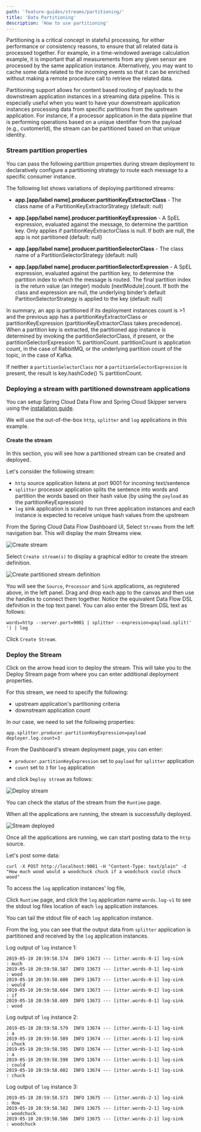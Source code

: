 ```yaml
---
path: 'feature-guides/streams/partitioning/'
title: 'Data Partitioning'
description: 'How to use partitioning'
---
```


Partitioning is a critical concept in stateful processing, for either performance or consistency reasons, to ensure that all related data is processed together.
For example, in a time-windowed average calculation example, it is important that all measurements from any given sensor are processed by the same application instance.
Alternatively, you may want to cache some data related to the incoming events so that it can be enriched without making a remote procedure call to retrieve the related data.

Partitioning support allows for content based routing of payloads to the downstream application instances in a streaming data pipeline.
This is especially useful when you want to have your downstream application instances processing data from specific partitions from the upstream application.
For instance, if a processor application in the data pipeline that is performing operations based on a unique identifier from the payload (e.g., customerId), the stream can be partitioned based on that unique identity.

### Stream partition properties

You can pass the following partition properties during stream deployment to declaratively configure a partitioning strategy to route each message to a specific consumer instance.

The following list shows variations of deploying partitioned streams:

- **app.[app/label name].producer.partitionKeyExtractorClass** - The class name of a PartitionKeyExtractorStrategy (default: null)

- **app.[app/label name].producer.partitionKeyExpression** - A SpEL expression, evaluated against the message, to determine the partition key. Only applies if partitionKeyExtractorClass is null. If both are null, the app is not partitioned (default: null)

- **app.[app/label name].producer.partitionSelectorClass** - The class name of a PartitionSelectorStrategy (default: null)

- **app.[app/label name].producer.partitionSelectorExpression** - A SpEL expression, evaluated against the partition key, to determine the partition index to which the message is routed. The final partition index is the return value (an integer) modulo [nextModule].count. If both the class and expression are null, the underlying binder’s default PartitionSelectorStrategy is applied to the key (default: null)

In summary, an app is partitioned if its deployment instances count is >1 and the previous app has a partitionKeyExtractorClass or partitionKeyExpression (partitionKeyExtractorClass takes precedence). When a partition key is extracted, the partitioned app instance is determined by invoking the partitionSelectorClass, if present, or the partitionSelectorExpression % partitionCount. partitionCount is application count, in the case of RabbitMQ, or the underlying partition count of the topic, in the case of Kafka.

If neither a `partitionSelectorClass` nor a `partitionSelectorExpression` is present, the result is key.hashCode() % partitionCount.

### Deploying a stream with partitioned downstream applications

You can setup Spring Cloud Data Flow and Spring Cloud Skipper servers using the [installation guide](../../../installation/).

We will use the out-of-the-box `http`, `splitter` and `log` applications in this example.

#### Create the stream

In this section, you will see how a partitioned stream can be created and deployed.

Let's consider the following stream:

- `http` source application listens at port 9001 for incoming text/sentence
- `splitter` processor application splits the sentence into words and partition the words based on their hash value (by using the `payload` as the partitionKeyExpression)
- `log` sink application is scaled to run three application instances and each instance is expected to receive unique hash values from the upstream

From the Spring Cloud Data Flow Dashboard UI, Select `Streams` from the left navigation bar. This will display the main Streams view.

![Create stream](images/SCDF-create-stream.png)

Select `Create stream(s)` to display a graphical editor to create the stream definition.

![Create partitioned stream definition](images/SCDF-create-partitioned-stream-definition.png)

You will see the `Source`, `Processor` and `Sink` applications, as registered above, in the left panel. Drag and drop each app to the canvas and then use the handles to connect them together.
Notice the equivalent Data Flow DSL definition in the top text panel.
You can also enter the Stream DSL text as follows:

```
words=http --server.port=9001 | splitter --expression=payload.split(' ') | log
```

Click `Create Stream`.

### Deploy the Stream

Click on the arrow head icon to deploy the stream.
This will take you to the Deploy Stream page from where you can enter additional deployment properties.

For this stream, we need to specify the following:

- upstream application's partitioning criteria
- downstream application count

In our case, we need to set the following properties:

```
app.splitter.producer.partitionKeyExpression=payload
deployer.log.count=3
```

From the Dashboard's stream deployment page, you can enter:

- `producer.partitionKeyExpression` set to `payload` for `splitter` application
- `count` set to `3` for `log` application

and click `Deploy stream` as follows:

![Deploy stream](images/SCDF-deploy-partitioned-stream.png)

You can check the status of the stream from the `Runtime` page.

When all the applications are running, the stream is successfully deployed.

![Stream deployed](images/SCDF-status-partitioned-stream.png)

Once all the applications are running, we can start posting data to the `http` source.

Let's post some data:

```
curl -X POST http://localhost:9001 -H "Content-Type: text/plain" -d "How much wood would a woodchuck chuck if a woodchuck could chuck wood"
```

To access the `log` application instances' log file,

Click `Runtime` page, and click the `log` application name `words.log-v1` to see the stdout log files location of each `log` application instances.

You can tail the stdout file of each `log` application instance.

From the log, you can see that the output data from `splitter` application is partitioned and received by the `log` application instances.

Log output of `log` instance 1:

```
2019-05-10 20:59:58.574  INFO 13673 --- [itter.words-0-1] log-sink                                 : much
2019-05-10 20:59:58.587  INFO 13673 --- [itter.words-0-1] log-sink                                 : wood
2019-05-10 20:59:58.600  INFO 13673 --- [itter.words-0-1] log-sink                                 : would
2019-05-10 20:59:58.604  INFO 13673 --- [itter.words-0-1] log-sink                                 : if
2019-05-10 20:59:58.609  INFO 13673 --- [itter.words-0-1] log-sink                                 : wood
```

Log output of `log` instance 2:

```
2019-05-10 20:59:58.579  INFO 13674 --- [itter.words-1-1] log-sink                                 : a
2019-05-10 20:59:58.589  INFO 13674 --- [itter.words-1-1] log-sink                                 : chuck
2019-05-10 20:59:58.595  INFO 13674 --- [itter.words-1-1] log-sink                                 : a
2019-05-10 20:59:58.598  INFO 13674 --- [itter.words-1-1] log-sink                                 : could
2019-05-10 20:59:58.602  INFO 13674 --- [itter.words-1-1] log-sink                                 : chuck
```

Log output of `log` instance 3:

```
2019-05-10 20:59:58.573  INFO 13675 --- [itter.words-2-1] log-sink                                 : How
2019-05-10 20:59:58.582  INFO 13675 --- [itter.words-2-1] log-sink                                 : woodchuck
2019-05-10 20:59:58.586  INFO 13675 --- [itter.words-2-1] log-sink                                 : woodchuck
```
